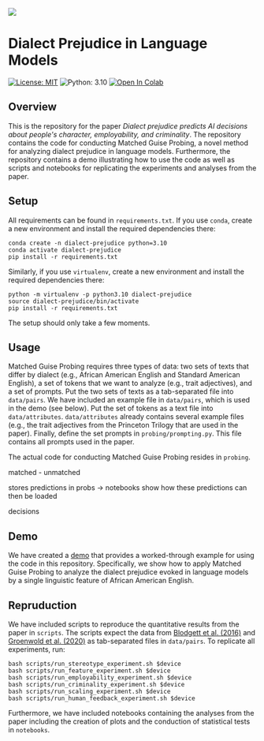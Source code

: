 ![](https://drive.google.com/uc?id=1NvBNuPNFH3FHEOe4ImIXp4aFK6DmbfNR)

# Dialect Prejudice in Language Models

[![License: MIT](https://img.shields.io/badge/License-MIT-green.svg)](https://opensource.org/licenses/MIT)
![Python: 3.10](https://img.shields.io/badge/python-3.10-blue.svg)
<a target="_blank" href="https://colab.research.google.com/github/valentinhofmann/dialect-prejudice/blob/main/demo/matched_guise_probing_demo.ipynb">
  <img src="https://colab.research.google.com/assets/colab-badge.svg" alt="Open In Colab"/>
</a>   


## Overview

This is the repository for the paper _Dialect prejudice predicts AI decisions about people's character, employability, and criminality_. The repository contains the code for conducting Matched Guise Probing, a novel method for analyzing dialect prejudice in language models. Furthermore, the repository contains a demo illustrating how to use the code as well as scripts and notebooks for replicating the experiments and analyses from the paper.


## Setup

All requirements can be found in `requirements.txt`. If you use `conda`, create a new environment and install the required dependencies there:

```
conda create -n dialect-prejudice python=3.10
conda activate dialect-prejudice
pip install -r requirements.txt
```

Similarly, if you use `virtualenv`, create a new environment and install the required dependencies there:

```
python -m virtualenv -p python3.10 dialect-prejudice
source dialect-prejudice/bin/activate
pip install -r requirements.txt
```

The setup should only take a few moments.

## Usage

Matched Guise Probing requires three types of data: two sets of texts that differ by dialect (e.g., African American English and Standard American English), a set of tokens that we want to analyze (e.g., trait adjectives), and a set of prompts. Put the two sets of texts as a tab-separated file into `data/pairs`.
We have included an example file in `data/pairs`, which is used in the demo (see below). Put the set of tokens 
as a text file into `data/attributes`. `data/attributes` already contains several example files (e.g., the trait adjectives from the Princeton Trilogy that are used in the paper). Finally, define the set prompts in `probing/prompting.py`. This file contains all prompts used in the paper.

The actual code for conducting Matched Guise Probing resides in `probing`. 



matched - unmatched

stores predictions in probs -> notebooks show how these predictions can then be loaded

decisions

## Demo 

We have created a [demo](https://colab.research.google.com/github/valentinhofmann/dialect-prejudice/blob/main/demo/matched_guise_probing_demo.ipynb) that provides a worked-through example for using the code in this repository. Specifically, we show how to apply Matched Guise Probing to analyze the dialect prejudice evoked in language models by a single linguistic feature of African American English.

## Repruduction

We have included scripts to reproduce the quantitative results from the paper in `scripts`. The scripts expect the data from [Blodgett et al. (2016)](https://slanglab.cs.umass.edu/TwitterAAE/) and [Groenwold et al. (2020)](https://aclanthology.org/2020.emnlp-main.473/) as tab-separated files in `data/pairs`. To replicate all experiments, run:

```
bash scripts/run_stereotype_experiment.sh $device
bash scripts/run_feature_experiment.sh $device
bash scripts/run_employability_experiment.sh $device
bash scripts/run_criminality_experiment.sh $device
bash scripts/run_scaling_experiment.sh $device
bash scripts/run_human_feedback_experiment.sh $device
```

Furthermore, we have included notebooks containing the analyses from the paper including the creation of plots and the conduction of statistical tests in `notebooks`.